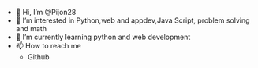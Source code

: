 - 👋 Hi, I’m @Pijon28
- 👀 I’m interested in Python,web and appdev,Java Script, problem solving and math
- 🌱 I’m currently learning python and web development
- 📫 How to reach me
    - Github
      

<!---
Pijon28/Pijon28 is a ✨ special ✨ repository because its `README.md` (this file) appears on your GitHub profile.
You can click the Preview link to take a look at your changes.
--->
